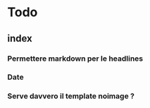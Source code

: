 # Todo
## index
### Permettere markdown per le headlines
### Date
### Serve davvero il template noimage ?